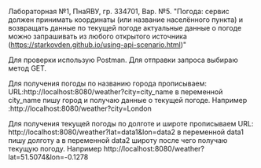 
Лабораторная №1, ПнаЯВУ, гр. 334701, Вар. №5.
"Погода: сервис должен принимать координаты (или название населённого пункта) и возвращать данные по текущей погоде актуальные данные о погоде можно запрашивать из любого открытого источника (https://starkovden.github.io/using-api-scenario.html)"

Для проверки использую Postman. 
Для отправки запроса выбираю метод GET. 

Для получения погоды по названию города прописываем:
URL:http://localhost:8080/weather?city=city_name  в переменной city_name пишу город и получаю данные о текущей погоде. 
Например :http://localhost:8080/weather?city=London

Для получения текущей погоды по долготе и широте прописываем 
URL: http://localhost:8080/weather?lat=data1&lon=data2  в переменной data1 пишу долготу а в переменной data2 широту после чего получаю текущую погоду. 
Например http://localhost:8080/weather?lat=51.5074&lon=-0.1278 
